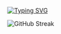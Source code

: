 [![Typing SVG](https://readme-typing-svg.demolab.com?font=Fira+Code&duration=3000&pause=1500&color=40B782&center=true&multiline=true&width=435&lines=My+name+is+Daniel+Nava!%E2%9C%8C%F0%9F%8F%BB;Full+Stack+Js+Developer;Passionate+about+knowledge)](https://git.io/typing-svg)

![GitHub Streak](http://github-readme-streak-stats.herokuapp.com?user=dnavamosler&theme=vue-dark&locale=es)
